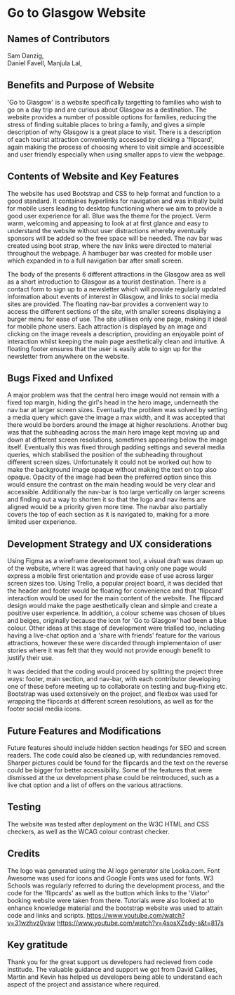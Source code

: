 # Go to Glasgow Website

## Names of Contributors

Sam Danzig,  
Daniel Favell,
Manjula Lal,

## Benefits and Purpose of Website

'Go to Glasgow' is a website specifically targetting to families who wish to go on a day trip and are curious about Glasgow as a destination. The website provides a number of possible options for families, reducing the stress of finding suitable places to bring a family, and gives a simple description of why Glasgow is a great place to visit. There is a description of each tourist attraction conveniently accessed by clicking a 'flipcard', again making the process of choosing where to visit simple and accessible and user friendly especially when using smaller apps to view the webpage. 

## Contents of Website and Key Features

The website has used Bootstrap and CSS to help format and function to a good standard. It containes hyperlinks for navigation and was initially build for mobile users leading to desktop functioning where we aim to provide a good user experience for all. Blue was the theme for the  project. Verm warm, welcoming and appeasing to look at at first glance and easy to understand the website without user distractions whereby eventually sponsors will be added so the free space will be needed. The nav bar was created using boot strap, where the nav links were directed to material throughout the webpage. A hambuger bar was created for mobile user which expanded in to a full navigation bar after small screen.     

The body of the  presents 6 different attractions in the Glasgow area as well as a short introduction to Glasgow as a tourist destination. There is a contact form to sign up to a newsletter which will provide regularly updated information about events of interest in Glasgow, and links to social media sites are provided. The floating nav-bar provides a convenient way to access the different sections of the site, with smaller screens displaying a burger menu for ease of use. The site utilises only one page, making it ideal for mobile phone users. Each attraction is displayed by an image and clicking on the image reveals a description, providing an enjoyable point of interaction whilst keeping the main page aesthetically clean and intuitive. A floating footer ensures that the user is easily able to sign up for the newsletter from anywhere on the website.

## Bugs Fixed and Unfixed

A major problem was that the central hero image would not remain with a fixed top margin, hiding the girl's head in the hero image, underneath the nav bar at larger screen sizes. Eventually the problem was solved by setting a media query which gave the image a max width, and it was accepted that there would be borders around the image at higher resolutions. Another bug was that the subheading across the main hero image kept moving up and down at different screen resolutions, sometimes appearing below the image itself. Eventually this was fixed through padding settings and several media queries, which stabilised the position of the subheading throughout different screen sizes. Unfortunately it could not be worked out how to make the background image opaque without making the text on top also opaque. Opacity of the image had been the preferred option since this would ensure the contrast on the main heading would be very clear and accessible. Additionally the nav-bar is too large vertically on larger screens and finding out a way to shorten it so that the logo and nav items are aligned would be a priority given more time. The navbar also partially covers the top of each section as it is navigated to, making for a more limited user experience.

## Development Strategy and UX considerations
Using Figma as a wireframe development tool, a visual draft was drawn up of the website, where it was agreed that having only one page would express a mobile first orientation and provide ease of use across larger screen sizes too. Using Trello, a popular project board, it was decided that the header and footer would be floating for convenience and that 'flipcard' interaction would be used for the main content of the website. The flipcard design would make the page aesthetically clean and simple and create a positive user experience. In addition, a colour scheme was chosen of blues and beiges, originally because the icon for 'Go to Glasgow' had been a blue colour. Other ideas at this stage of development were trialled too, including having a live-chat option and a 'share with friends' feature for the various attractions, however these were discarded through implementaion of user stories where it was felt that they would not provide enough benefit to justify their use.

It was decided that the coding would proceed by splitting the project three ways: footer, main section, and nav-bar, with each contributor developing one of these before meeting up to collaborate on testing and bug-fixing etc. Bootstrap was used extensively on the project, and flexbox was used for wrapping the flipcards at different screen resolutions, as well as for the footer social media icons.

## Future Features and Modifications

Future features should include hidden section headings for SEO and screen readers. The code could also be cleaned up, with redundancies removed. Sharper pictures could be found for the flipcards and the text on the reverse could be bigger for better accessibility. Some of the features that were dismissed at the ux development phase could be reintroduced, such as a live chat option and a list of offers on the various attractions.

## Testing
The website was tested after deployment on the W3C HTML and CSS checkers, as well as the WCAG colour contrast checker.


## Credits

The logo was generated using the AI logo generator site Looka.com. Font Awesome was used for icons and Google Fonts was used for fonts. W3 Schools was regularly referred to during the development process, and the code for the 'flipcards' as well as the button which links to the 'Viator' booking website were taken from there.
Tutorials were also looked at to enhance knowledge material and the bootstrap website was used to attain code and links and scripts.
https://www.youtube.com/watch?v=31wzhvz0vsw 
https://www.youtube.com/watch?v=4sosXZsdy-s&t=817s

## Key gratitude 

Thank you for the great support us developers had recieved from code institude. The valuable guidance and support we got from David Calikes, Martin and Kevin has helped us developers being able to understand each aspect of the project and assistance where required. 